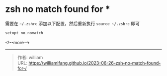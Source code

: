 # zsh no match found for *


需要在 `~/.zshrc` 添加以下配置，然后重新执行 `source ~/.zshrc` 即可

```bash
setopt no_nomatch
```

&lt;!--more--&gt;



---

> 作者: william  
> URL: https://williamlfang.github.io/2023-06-26-zsh-no-match-found-for-/  


